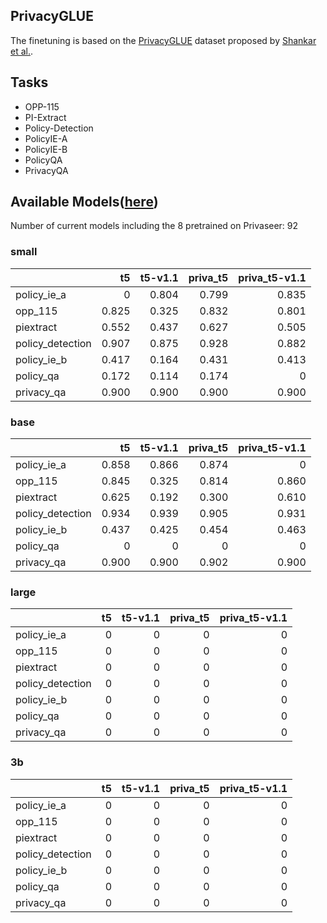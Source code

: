 ## PrivacyGLUE

The finetuning is based on the [PrivacyGLUE](https://github.com/infsys-lab/privacy-glue) dataset proposed by [Shankar et al.](https://www.mdpi.com/2076-3417/13/6/3701).


## Tasks

- OPP-115
- PI-Extract
- Policy-Detection
- PolicyIE-A
- PolicyIE-B
- PolicyQA
- PrivacyQA

## Available Models([here](https://huggingface.co/alzoubi36))


Number of current models including the 8 pretrained on Privaseer: 92

### small


|                   |    t5 | t5-v1.1 | priva_t5 | priva_t5-v1.1 |
|:------------------|------:|--------:|---------:|--------------:|
| policy\_ie\_a     |     0 |   0.804 |    0.799 |         0.835 |
| opp\_115          | 0.825 |   0.325 |    0.832 |         0.801 |
| piextract         | 0.552 |   0.437 |    0.627 |         0.505 |
| policy\_detection | 0.907 |   0.875 |    0.928 |         0.882 |
| policy\_ie\_b     | 0.417 |   0.164 |    0.431 |         0.413 |
| policy\_qa        | 0.172 |   0.114 |    0.174 |             0 |
| privacy\_qa       | 0.900 |   0.900 |    0.900 |         0.900 |
 

### base


|                   |    t5 | t5-v1.1 | priva_t5 | priva_t5-v1.1 |
|:------------------|------:|--------:|---------:|--------------:|
| policy\_ie\_a     | 0.858 |   0.866 |    0.874 |             0 |
| opp\_115          | 0.845 |   0.325 |    0.814 |         0.860 |
| piextract         | 0.625 |   0.192 |    0.300 |         0.610 |
| policy\_detection | 0.934 |   0.939 |    0.905 |         0.931 |
| policy\_ie\_b     | 0.437 |   0.425 |    0.454 |         0.463 |
| policy\_qa        |     0 |       0 |        0 |             0 |
| privacy\_qa       | 0.900 |   0.900 |    0.902 |         0.900 |
 

### large


|                   | t5 | t5-v1.1 | priva_t5 | priva_t5-v1.1 |
|:------------------|---:|--------:|---------:|--------------:|
| policy\_ie\_a     |  0 |       0 |        0 |             0 |
| opp\_115          |  0 |       0 |        0 |             0 |
| piextract         |  0 |       0 |        0 |             0 |
| policy\_detection |  0 |       0 |        0 |             0 |
| policy\_ie\_b     |  0 |       0 |        0 |             0 |
| policy\_qa        |  0 |       0 |        0 |             0 |
| privacy\_qa       |  0 |       0 |        0 |             0 |
 

### 3b


|                   |   t5 |   t5-v1.1 |   priva_t5 |   priva_t5-v1.1 |
|:------------------|-----:|----------:|-----------:|----------------:|
| policy\_ie\_a     |    0 |         0 |          0 |               0 |
| opp\_115          |    0 |         0 |          0 |               0 |
| piextract         |    0 |         0 |          0 |               0 |
| policy\_detection |    0 |         0 |          0 |               0 |
| policy\_ie\_b     |    0 |         0 |          0 |               0 |
| policy\_qa        |    0 |         0 |          0 |               0 |
| privacy\_qa       |    0 |         0 |          0 |               0 |
 

